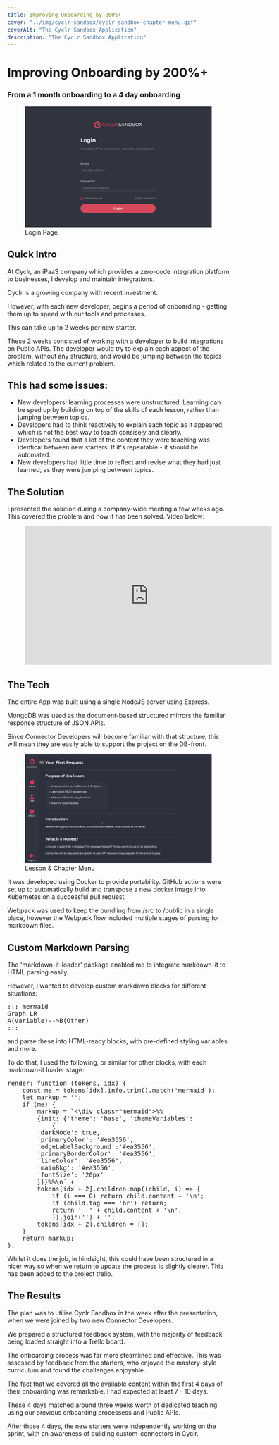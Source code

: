 ```yaml
---
title: Improving Onboarding by 200%+
cover: "../img/cyclr-sandbox/cyclr-sandbox-chapter-menu.gif"
coverAlt: "The Cyclr Sandbox Application"
description: "The Cyclr Sandbox Application"
---
```


# Improving Onboarding by 200%+

### From a 1 month onboarding to a 4 day onboarding

<figure>
    <img src="../../img/cyclr-sandbox/cyclr-sandbox-login.png">
    <figcaption>Login Page</figcaption>
</figure>

## Quick Intro

At Cyclr, an iPaaS company which provides a zero-code integration platform to businesses, I develop and maintain integrations.

Cyclr is a growing company with recent investment.

However, with each new developer, begins a period of onboarding - getting them up to speed with our tools and processes.

This can take up to 2 weeks per new starter.

These 2 weeks consisted of working with a developer to build integrations on Public APIs.
The developer would try to explain each aspect of the problem, without any structure, and would be jumping between the topics which related to the current problem.

## This had some issues:

- New developers' learning processes were unstructured. Learning can be sped up by building on top of the skills of each lesson, rather than jumping between topics.
- Developers had to think reactively to explain each topic as it appeared, which is not the best way to teach consisely and clearly.
- Developers found that a lot of the content they were teaching was identical between new starters. If it's repeatable - it should be automated.
- New developers had little time to reflect and revise what they had just learned, as they were jumping between topics.

## The Solution

I presented the solution during a company-wide meeting a few weeks ago. This covered the problem and how it has been solved. Video below:

<figure>
<iframe width="560" height="315" src="https://www.youtube.com/embed/A3Baww3lEBI" title="YouTube video player" frameborder="0" allow="accelerometer; autoplay; clipboard-write; encrypted-media; gyroscope; picture-in-picture" allowfullscreen></iframe>
</figure>

## The Tech

The entire App was built using a single NodeJS server using Express.

MongoDB was used as the document-based structured mirrors the familiar response structure of JSON APIs.

Since Connector Developers will become familiar with that structure, this will mean they are easily able to support the project on the DB-front.

<figure>
    <img src="../../img/cyclr-sandbox/cyclr-sandbox-chapter-menu.gif">
    <figcaption>Lesson & Chapter Menu</figcaption>
</figure>

It was developed using Docker to provide portability. GitHub actions were set up to automatically build and transpose a new docker image into Kubernetes on a successful pull request.

Webpack was used to keep the bundling from /src to /public in a single place, however the Webpack flow included multiple stages of parsing for markdown files.

## Custom Markdown Parsing

The 'markdown-it-loader' package enabled me to integrate markdown-it to HTML parsing easily.

However, I wanted to develop custom markdown blocks for different situations:

<pre>
::: mermaid
Graph LR
A(Variable)-->B(Other)
:::
</pre>

and parse these into HTML-ready blocks, with pre-defined styling variables and more.

To do that, I used the following, or similar for other blocks, with each markdown-it loader stage:

<pre>
render: function (tokens, idx) {
    const me = tokens[idx].info.trim().match('mermaid');
    let markup = '';
    if (me) {
        markup = `<\div class="mermaid">%%
        {init: {'theme': 'base', 'themeVariables': 
            { 
        'darkMode': true,
        'primaryColor': '#ea3556',
        'edgeLabelBackground':'#ea3556',  
        'primaryBorderColor': '#ea3556', 
        'lineColor': '#ea3556', 
        'mainBkg': '#ea3556', 
        'fontSize': '20px'
        }}}%%\n` +
        tokens[idx + 2].children.map((child, i) => {
            if (i === 0) return child.content + '\n';
            if (child.tag === 'br') return;
            return '  ' + child.content + '\n';
            }).join('') + '</ div>';
        tokens[idx + 2].children = [];
    }
    return markup;
},
</pre>

Whilst it does the job, in hindsight, this could have been structured in a nicer way so when we return to update the process is slightly clearer. This has been added to the project trello.

## The Results

The plan was to utilise Cyclr Sandbox in the week after the presentation, when we were joined by two new Connector Developers.

We prepared a structured feedback system, with the majority of feedback being loaded straight into a Trello board.

The onboarding process was far more steamlined and effective. This was assessed by feedback from the starters, who enjoyed the mastery-style curriculum and found the challenges enjoyable.

The fact that we covered all the available content within the first 4 days of their onboarding was remarkable. I had expected at least 7 - 10 days.

These 4 days matched around three weeks worth of dedicated teaching using our previous onboarding processess and Public APIs.

After those 4 days, the new starters were independently working on the sprint, with an awareness of building custom-connectors in Cyclr.
